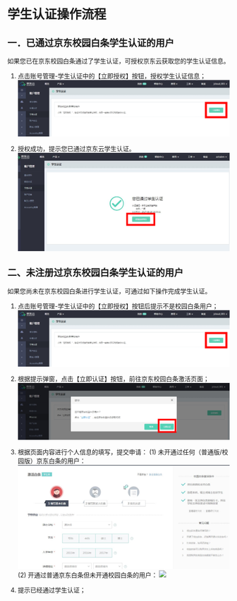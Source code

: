 # 学生认证操作流程
## 一．已通过京东校园白条学生认证的用户
如果您已在京东校园白条通过了学生认证，可授权京东云获取您的学生认证信息。
1. 点击账号管理-学生认证中的【立即授权】按钮，授权学生认证信息；
![](../../../image/User/Real%20name%20verification/Student%20account%20verification/%E5%AD%A6%E7%94%9F%E8%AE%A4%E8%AF%81-%E7%AB%8B%E5%8D%B3%E6%8E%88%E6%9D%83.jpg)

2. 授权成功，提示您已通过京东云学生认证。
![](../../../image/User/Real%20name%20verification/Student%20account%20verification/%E6%A0%A1%E5%9B%AD%E6%B4%BB%E5%8A%A8%E4%B8%93%E5%8C%BA.jpg)

## 二、未注册过京东校园白条学生认证的用户
如果您尚未在京东校园白条进行学生认证，可通过如下操作完成学生认证。
1. 点击账号管理-学生认证中的【立即授权】按钮后提示不是校园白条用户；
![](../../../image/User/Real%20name%20verification/Student%20account%20verification/%E6%9C%AA%E6%B3%A8%E5%86%8C%E8%BF%87%E4%BA%AC%E4%B8%9C%E6%A0%A1%E5%9B%AD%E7%99%BD%E6%9D%A1%E5%AD%A6%E7%94%9F%E8%AE%A4%E8%AF%81%E7%9A%84%E7%94%A8%E6%88%B7-%E7%AB%8B%E5%8D%B3%E6%8E%88%E6%9D%83.jpg)

2. 根据提示弹窗，点击【立即认证】按钮，前往京东校园白条激活页面；
![](../../../image/User/Real%20name%20verification/Student%20account%20verification/%E6%9C%AA%E6%B3%A8%E5%86%8C%E8%BF%87%E4%BA%AC%E4%B8%9C%E6%A0%A1%E5%9B%AD%E7%99%BD%E6%9D%A1%E5%AD%A6%E7%94%9F%E8%AE%A4%E8%AF%81%E7%9A%84%E7%94%A8%E6%88%B7-%E7%AB%8B%E5%8D%B3%E8%AE%A4%E8%AF%81.jpg)
 
3. 根据页面内容进行个人信息的填写，提交申请：
(1) 未开通过任何（普通版/校园版）京东白条的用户： 
![](../../../image/User/Real%20name%20verification/Student%20account%20verification/%E6%8F%90%E4%BA%A4%E7%94%B3%E8%AF%B71.jpg)
(2) 开通过普通京东白条但未开通校园白条的用户：
![](../../../edit/image/User/Real%20name%20verification/Student%20account%20verification/%E6%8F%90%E4%BA%A4%E7%94%B3%E8%AF%B72.jpg)
        
4. 提示已经通过学生认证；
